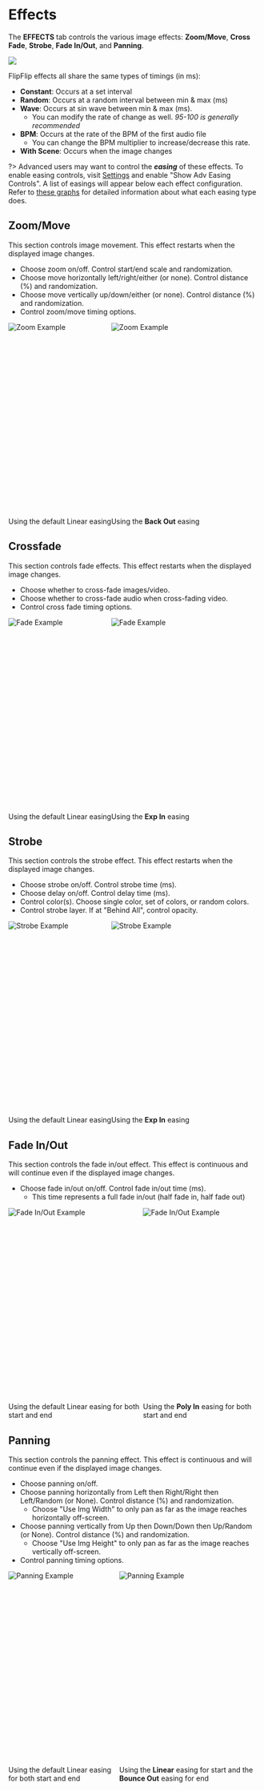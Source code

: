 # Effects
The **EFFECTS** tab controls the various image effects: **Zoom/Move**, **Cross Fade**, **Strobe**, **Fade In/Out**, 
and **Panning**.

![](doc_images/scene_detail_effects.png)

FlipFlip effects all share the same types of timings (in ms):
* **Constant**: Occurs at a set interval
* **Random**: Occurs at a random interval between min & max (ms)
* **Wave**: Occurs at sin wave between min & max (ms).
  * You can modify the rate of change as well. _95-100 is generally recommended_ 
* **BPM**: Occurs at the rate of the BPM of the first audio file
  * You can change the BPM multiplier to increase/decrease this rate.
* **With Scene**: Occurs when the image changes

?> Advanced users may want to control the **_easing_** of these effects. To enable easing controls, 
visit [Settings](config.md#player-settings) and enable "Show Adv Easing Controls". A list of easings will appear 
below each effect configuration. Refer to [these graphs](https://github.com/d3/d3-ease#api-reference) for detailed 
information about what each easing type does.

## Zoom/Move
This section controls image movement. This effect restarts when the displayed image changes.
* Choose zoom on/off. Control start/end scale and randomization.
* Choose move horizontally left/right/either (or none). Control distance (%) and randomization.
* Choose move vertically up/down/either (or none). Control distance (%) and randomization.
* Control zoom/move timing options.

<div style="display:flex">
    <div>
        <div><img src="doc_images/zoom_ex.gif" alt="Zoom Example" style="min-height:388px"></div>
        <div>Using the default Linear easing</div>
    </div>
    <div>
        <div><img src="doc_images/zoom_ex2.gif" alt="Zoom Example" style="min-height:388px"></div>
        <div>Using the <b>Back Out</b> easing</div>
    </div>
</div>

## Crossfade
This section controls fade effects.  This effect restarts when the displayed image changes.
* Choose whether to cross-fade images/video.
* Choose whether to cross-fade audio when cross-fading video.
* Control cross fade timing options.

<div style="display:flex">
    <div>
        <div><img src="doc_images/fade_ex.gif" alt="Fade Example" style="min-height:388px"></div>
        <div>Using the default Linear easing</div>
    </div>
    <div>
        <div><img src="doc_images/fade_ex2.gif" alt="Fade Example" style="min-height:388px"></div>
        <div>Using the <b>Exp In</b> easing</div>
    </div>
</div>

## Strobe
This section controls the strobe effect.  This effect restarts when the displayed image changes.
* Choose strobe on/off. Control strobe time (ms).
* Choose delay on/off. Control delay time (ms).
* Control color(s). Choose single color, set of colors, or random colors.
* Control strobe layer. If at "Behind All", control opacity.


<div style="display:flex">
    <div>
        <div><img src="doc_images/strobe_ex.gif" alt="Strobe Example" style="min-height:388px"></div>
        <div>Using the default Linear easing</div>
    </div>
    <div>
        <div><img src="doc_images/strobe_ex2.gif" alt="Strobe Example" style="min-height:388px"></div>
        <div>Using the <b>Exp In</b> easing</div>
    </div>
</div>

## Fade In/Out
This section controls the fade in/out effect. This effect is continuous and will continue even if the displayed image 
changes.
* Choose fade in/out on/off. Control fade in/out time (ms).
  * This time represents a full fade in/out (half fade in, half fade out)

<div style="display:flex">
    <div>
        <div><img src="doc_images/fadeio_ex.gif" alt="Fade In/Out Example" style="min-height:388px"></div>
        <div>Using the default Linear easing for both start and end</div>
    </div>
    <div>
        <div><img src="doc_images/fadeio_ex2.gif" alt="Fade In/Out Example" style="min-height:388px"></div>
        <div>Using the <b>Poly In</b> easing for both start and end</div>
    </div>
</div>

## Panning
This section controls the panning effect. This effect is continuous and will continue even if the displayed image 
changes.
* Choose panning on/off.
* Choose panning horizontally from Left then Right/Right then Left/Random (or None). Control distance (%) and randomization.
  * Choose "Use Img Width" to only pan as far as the image reaches horizontally off-screen.
* Choose panning vertically from Up then Down/Down then Up/Random (or None). Control distance (%) and randomization.
  * Choose "Use Img Height" to only pan as far as the image reaches vertically off-screen.
* Control panning timing options.

<div style="display:flex">
    <div>
        <div><img src="doc_images/panning_ex.gif" alt="Panning Example" style="min-height:388px"></div>
        <div>Using the default Linear easing for both start and end</div>
    </div>
    <div>
        <div><img src="doc_images/panning_ex2.gif" alt="Panning Example" style="min-height:388px"></div>
        <div>Using the <b>Linear</b> easing for start and the <b>Bounce Out</b> easing for end</div>
    </div>
</div>